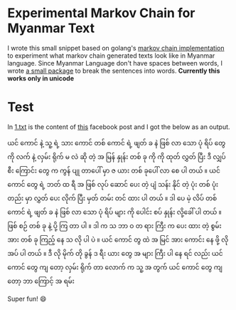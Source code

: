 # Experimental Markov Chain for Myanmar Text

I wrote this small snippet based on golang's [markov chain implementation](https://golang.org/doc/codewalk/markov/) to experiment what markov chain generated texts look like in Myanmar language. Since Myanmar Language don't have spaces between words, I wrote [a small package](https://github.com/ha-shine/mmutil) to break the sentences into words. **Currently this works only in unicode**

# Test

In [1.txt](/1.txt) is the content of [this](https://www.facebook.com/YoYarLay/posts/1581873948522518) facebook post and I got the below as an output.

ယင် ကောင် နဲ့  သူ့ ရဲ့ သား ကောင် တစ် ကောင် ရဲ့  ဖျတ် ခ နဲ ဖြစ် လာ သော  ပုံ ရိပ် တွေ ကို  လက် နဲ့ လှမ်း ရိုက် မ လဲ ဆို တဲ့  အ မြန် နှုန်း တစ် ခု ကို ကို  ထုတ် လွှတ် ပြီး  ဒီ လျှပ် စီး ကြောင်း တွေ က  ကွန် ပျု တာပေါ် မှာ  ဇ ယား တစ် ခုပေါ် လာ စေ ပါ တယ် ။  ယင် ကောင် တွေ ရဲ့  ဘတ် ထ ရီ အ ဖြစ်  လုပ် ဆောင် ပေး တဲ့  ပျံ သန်း နိုင် တဲ့  ပုံး တစ် ပုံး တည်း မှာ  လွှတ် ပေး လိုက် ပြီး မှတ် တမ်း တင် ထား ပါ တယ် ။  ဒါ ပေ မဲ့  လိပ် တစ် ကောင် ရဲ့  ဖျတ် ခ နဲ ဖြစ် လာ သော  ပုံ ရိပ် များ ကို  ပေါင်း စပ် နှုန်း လို့ခေါ် ပါ တယ် ။  ဖြစ် စဉ် တစ် ခု နဲ့  ပို့ ကြ တာ ပါ ။  ဒါ က  သ ဘာ ဝ တ ရား ကြီး က ပေး ထား တဲ့  စွမ်း အား တစ် ခု ကြည့် နေ သ လို ပါ ပဲ ။ ယင် ကောင် တွ ထဲ  အ မြင် အား ကောင်း နေ ဖို့  လို အပ် ပါ တယ် ။  ဒီ လို  မိုက် တို ခွန် ဒ ရီး ယား တွေ  အ များ ကြီး ပါ နေ ရင် လည်း  ယင် ကောင် တွေ ကျ တော့  လှမ်း ရိုက် တာ လောက် က  သူ့ အ တွက်  ယင် ကောင် တွေ ကျ တော့  ဘာ ကြောင့်  အ ရမ်း

Super fun! :smile: